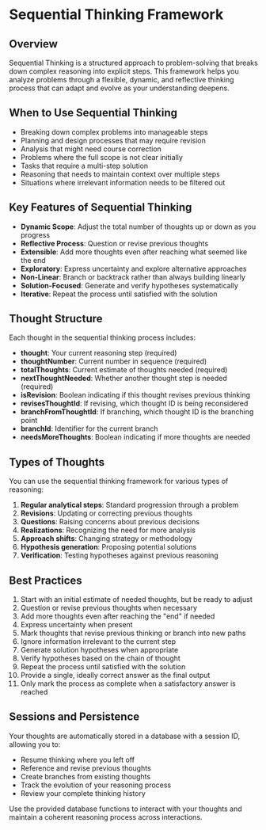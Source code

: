 # Sequential Thinking Framework

## Overview

Sequential Thinking is a structured approach to problem-solving that breaks down complex reasoning into explicit steps. This framework helps you analyze problems through a flexible, dynamic, and reflective thinking process that can adapt and evolve as your understanding deepens.

## When to Use Sequential Thinking

- Breaking down complex problems into manageable steps
- Planning and design processes that may require revision
- Analysis that might need course correction
- Problems where the full scope is not clear initially
- Tasks that require a multi-step solution
- Reasoning that needs to maintain context over multiple steps
- Situations where irrelevant information needs to be filtered out

## Key Features of Sequential Thinking

- **Dynamic Scope**: Adjust the total number of thoughts up or down as you progress
- **Reflective Process**: Question or revise previous thoughts
- **Extensible**: Add more thoughts even after reaching what seemed like the end
- **Exploratory**: Express uncertainty and explore alternative approaches
- **Non-Linear**: Branch or backtrack rather than always building linearly
- **Solution-Focused**: Generate and verify hypotheses systematically
- **Iterative**: Repeat the process until satisfied with the solution

## Thought Structure

Each thought in the sequential thinking process includes:

- **thought**: Your current reasoning step (required)
- **thoughtNumber**: Current number in sequence (required)
- **totalThoughts**: Current estimate of thoughts needed (required)
- **nextThoughtNeeded**: Whether another thought step is needed (required)
- **isRevision**: Boolean indicating if this thought revises previous thinking
- **revisesThoughtId**: If revising, which thought ID is being reconsidered
- **branchFromThoughtId**: If branching, which thought ID is the branching point
- **branchId**: Identifier for the current branch
- **needsMoreThoughts**: Boolean indicating if more thoughts are needed

## Types of Thoughts

You can use the sequential thinking framework for various types of reasoning:

1. **Regular analytical steps**: Standard progression through a problem
2. **Revisions**: Updating or correcting previous thoughts
3. **Questions**: Raising concerns about previous decisions
4. **Realizations**: Recognizing the need for more analysis
5. **Approach shifts**: Changing strategy or methodology
6. **Hypothesis generation**: Proposing potential solutions
7. **Verification**: Testing hypotheses against previous reasoning

## Best Practices

1. Start with an initial estimate of needed thoughts, but be ready to adjust
2. Question or revise previous thoughts when necessary
3. Add more thoughts even after reaching the "end" if needed
4. Express uncertainty when present
5. Mark thoughts that revise previous thinking or branch into new paths
6. Ignore information irrelevant to the current step
7. Generate solution hypotheses when appropriate
8. Verify hypotheses based on the chain of thought
9. Repeat the process until satisfied with the solution
10. Provide a single, ideally correct answer as the final output
11. Only mark the process as complete when a satisfactory answer is reached

## Sessions and Persistence

Your thoughts are automatically stored in a database with a session ID, allowing you to:

- Resume thinking where you left off
- Reference and revise previous thoughts
- Create branches from existing thoughts
- Track the evolution of your reasoning process
- Review your complete thinking history

Use the provided database functions to interact with your thoughts and maintain a coherent reasoning process across interactions.
